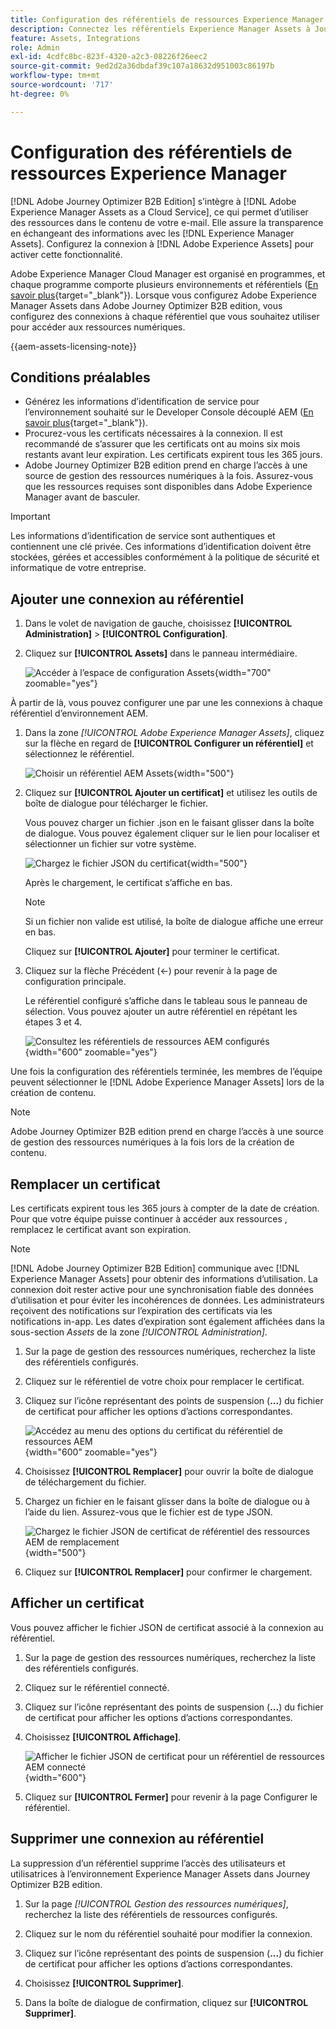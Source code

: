 ```yaml
---
title: Configuration des référentiels de ressources Experience Manager
description: Connectez les référentiels Experience Manager Assets à Journey Optimizer B2B edition pour un accès transparent aux ressources numériques dans la création de contenu.
feature: Assets, Integrations
role: Admin
exl-id: 4cdfc8bc-823f-4320-a2c3-08226f26eec2
source-git-commit: 9ed2d2a36dbdaf39c107a18632d951003c86197b
workflow-type: tm+mt
source-wordcount: '717'
ht-degree: 0%

---
```


# Configuration des référentiels de ressources Experience Manager

[!DNL Adobe Journey Optimizer B2B Edition] s’intègre à [!DNL Adobe Experience Manager Assets as a Cloud Service], ce qui permet d’utiliser des ressources dans le contenu de votre e-mail. Elle assure la transparence en échangeant des informations avec les [!DNL Experience Manager Assets]. Configurez la connexion à [!DNL Adobe Experience Assets] pour activer cette fonctionnalité.

Adobe Experience Manager Cloud Manager est organisé en programmes, et chaque programme comporte plusieurs environnements et référentiels ([&#x200B; En savoir plus](https://experienceleague.adobe.com/fr/docs/experience-manager-cloud-service/content/implementing/using-cloud-manager/programs/program-types){target="_blank"}). Lorsque vous configurez Adobe Experience Manager Assets dans Adobe Journey Optimizer B2B edition, vous configurez des connexions à chaque référentiel que vous souhaitez utiliser pour accéder aux ressources numériques.

{{aem-assets-licensing-note}}

## Conditions préalables

* Générez les informations d’identification de service pour l’environnement souhaité sur le Developer Console découplé AEM ([En savoir plus](https://experienceleague.adobe.com/fr/docs/experience-manager-learn/getting-started-with-aem-headless/authentication/service-credentials#generate-service-credentials){target="_blank"}).
* Procurez-vous les certificats nécessaires à la connexion. Il est recommandé de s’assurer que les certificats ont au moins six mois restants avant leur expiration. Les certificats expirent tous les 365 jours.
* Adobe Journey Optimizer B2B edition prend en charge l’accès à une source de gestion des ressources numériques à la fois. Assurez-vous que les ressources requises sont disponibles dans Adobe Experience Manager avant de basculer.

>[!IMPORTANT]
>
>Les informations d’identification de service sont authentiques et contiennent une clé privée. Ces informations d’identification doivent être stockées, gérées et accessibles conformément à la politique de sécurité et informatique de votre entreprise.

## Ajouter une connexion au référentiel

1. Dans le volet de navigation de gauche, choisissez **[!UICONTROL Administration]** > **[!UICONTROL Configuration]**.

1. Cliquez sur **[!UICONTROL Assets]** dans le panneau intermédiaire.

   ![Accéder à l’espace de configuration Assets](./assets/configuration-assets-aem.png){width="700" zoomable="yes"}

<!--   The default digital asset management option is configured as `Adobe Marketo Engage`.
-->
À partir de là, vous pouvez configurer une par une les connexions à chaque référentiel d’environnement AEM.

1. Dans la zone _[!UICONTROL Adobe Experience Manager Assets]_, cliquez sur la flèche en regard de **[!UICONTROL Configurer un référentiel]** et sélectionnez le référentiel.

   ![Choisir un référentiel AEM Assets](./assets/configure-assets-aem-choose-respository.png){width="500"}

1. Cliquez sur **[!UICONTROL Ajouter un certificat]** et utilisez les outils de boîte de dialogue pour télécharger le fichier.

   Vous pouvez charger un fichier .json en le faisant glisser dans la boîte de dialogue. Vous pouvez également cliquer sur le lien pour localiser et sélectionner un fichier sur votre système.

   ![Chargez le fichier JSON du certificat](./assets/configuration-assets-aem-upload-cert.png){width="500"}

   Après le chargement, le certificat s’affiche en bas.

   >[!NOTE]
   >
   >Si un fichier non valide est utilisé, la boîte de dialogue affiche une erreur en bas.

   Cliquez sur **[!UICONTROL Ajouter]** pour terminer le certificat.

1. Cliquez sur la flèche Précédent (←) pour revenir à la page de configuration principale.

   Le référentiel configuré s’affiche dans le tableau sous le panneau de sélection. Vous pouvez ajouter un autre référentiel en répétant les étapes 3 et 4.

   ![Consultez les référentiels de ressources AEM configurés](./assets/configuration-assets-aem-repositories.png){width="600" zoomable="yes"}

Une fois la configuration des référentiels terminée, les membres de l’équipe peuvent sélectionner le [!DNL Adobe Experience Manager Assets] lors de la création de contenu.

>[!NOTE]
>
>Adobe Journey Optimizer B2B edition prend en charge l’accès à une source de gestion des ressources numériques à la fois lors de la création de contenu. 

## Remplacer un certificat

Les certificats expirent tous les 365 jours à compter de la date de création. Pour que votre équipe puisse continuer à accéder aux ressources , remplacez le certificat avant son expiration.

>[!NOTE]
>
>[!DNL Adobe Journey Optimizer B2B Edition] communique avec [!DNL Experience Manager Assets] pour obtenir des informations d’utilisation. La connexion doit rester active pour une synchronisation fiable des données d’utilisation et pour éviter les incohérences de données. Les administrateurs reçoivent des notifications sur l’expiration des certificats via les notifications in-app. Les dates d’expiration sont également affichées dans la sous-section _Assets_ de la zone _[!UICONTROL Administration]_.

1. Sur la page de gestion des ressources numériques, recherchez la liste des référentiels configurés.

1. Cliquez sur le référentiel de votre choix pour remplacer le certificat.

1. Cliquez sur l’icône représentant des points de suspension (**...**) du fichier de certificat pour afficher les options d’actions correspondantes.

   ![Accédez au menu des options du certificat du référentiel de ressources AEM](./assets/configuration-assets-aem-repo-menu.png){width="600" zoomable="yes"}

1. Choisissez **[!UICONTROL Remplacer]** pour ouvrir la boîte de dialogue de téléchargement du fichier.

1. Chargez un fichier en le faisant glisser dans la boîte de dialogue ou à l’aide du lien. Assurez-vous que le fichier est de type JSON.

   ![Chargez le fichier JSON de certificat de référentiel des ressources AEM de remplacement](./assets/configuration-assets-aem-upload-replacement-cert.png){width="500"}

1. Cliquez sur **[!UICONTROL Remplacer]** pour confirmer le chargement.

## Afficher un certificat

Vous pouvez afficher le fichier JSON de certificat associé à la connexion au référentiel.

1. Sur la page de gestion des ressources numériques, recherchez la liste des référentiels configurés.

1. Cliquez sur le référentiel connecté.

1. Cliquez sur l’icône représentant des points de suspension (**...**) du fichier de certificat pour afficher les options d’actions correspondantes.

1. Choisissez **[!UICONTROL Affichage]**.

   ![Afficher le fichier JSON de certificat pour un référentiel de ressources AEM connecté](./assets/configuration-assets-aem-view-cert.png){width="600"}

1. Cliquez sur **[!UICONTROL Fermer]** pour revenir à la page Configurer le référentiel.

## Supprimer une connexion au référentiel

La suppression d’un référentiel supprime l’accès des utilisateurs et utilisatrices à l’environnement Experience Manager Assets dans Journey Optimizer B2B edition.

1. Sur la page _[!UICONTROL Gestion des ressources numériques]_, recherchez la liste des référentiels de ressources configurés.

1. Cliquez sur le nom du référentiel souhaité pour modifier la connexion.

1. Cliquez sur l’icône représentant des points de suspension (**...**) du fichier de certificat pour afficher les options d’actions correspondantes.

1. Choisissez **[!UICONTROL Supprimer]**.

1. Dans la boîte de dialogue de confirmation, cliquez sur **[!UICONTROL Supprimer]**.
<!--

## Switch back to Adobe Marketo Engage Assets

Select Adobe Marketo Engage digital asset management in the Assets section.

After the confirmation, the Adobe Marketo Engage assets library is available for users.
-->
